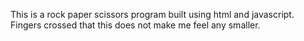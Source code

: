 This is a rock paper scissors program built using html and javascript. Fingers crossed that this does not make me feel any smaller.